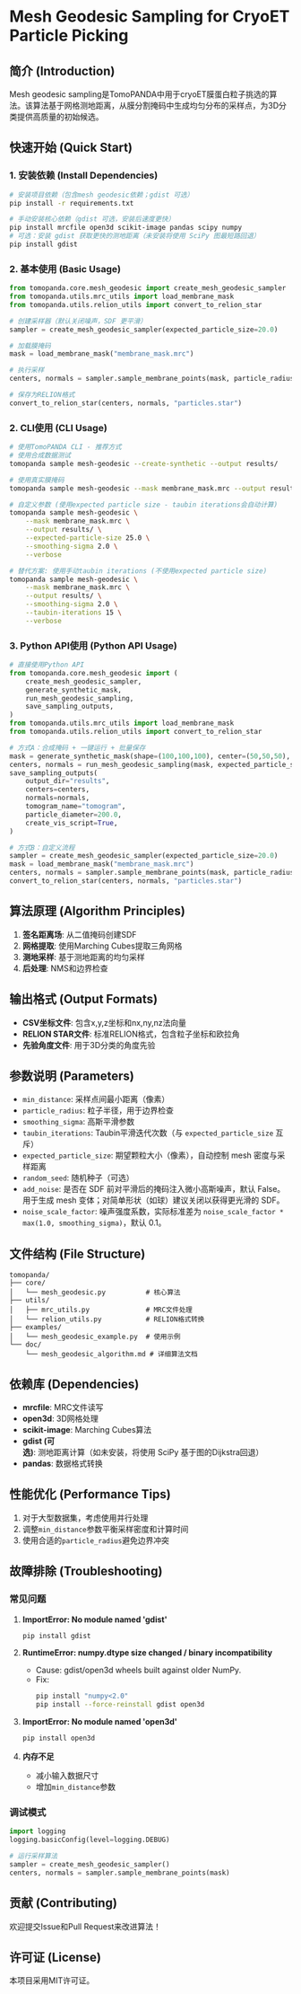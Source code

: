 # Mesh Geodesic Sampling for CryoET Particle Picking

## 简介 (Introduction)

Mesh geodesic sampling是TomoPANDA中用于cryoET膜蛋白粒子挑选的算法。该算法基于网格测地距离，从膜分割掩码中生成均匀分布的采样点，为3D分类提供高质量的初始候选。

## 快速开始 (Quick Start)

### 1. 安装依赖 (Install Dependencies)

```bash
# 安装项目依赖（包含mesh geodesic依赖；gdist 可选）
pip install -r requirements.txt

# 手动安装核心依赖（gdist 可选，安装后速度更快）
pip install mrcfile open3d scikit-image pandas scipy numpy
# 可选：安装 gdist 获取更快的测地距离（未安装将使用 SciPy 图最短路回退）
pip install gdist
```

### 2. 基本使用 (Basic Usage)

```python
from tomopanda.core.mesh_geodesic import create_mesh_geodesic_sampler
from tomopanda.utils.mrc_utils import load_membrane_mask
from tomopanda.utils.relion_utils import convert_to_relion_star

# 创建采样器（默认关闭噪声，SDF 更平滑）
sampler = create_mesh_geodesic_sampler(expected_particle_size=20.0)

# 加载膜掩码
mask = load_membrane_mask("membrane_mask.mrc")

# 执行采样
centers, normals = sampler.sample_membrane_points(mask, particle_radius=10.0)

# 保存为RELION格式
convert_to_relion_star(centers, normals, "particles.star")
```

### 2. CLI使用 (CLI Usage)

```bash
# 使用TomoPANDA CLI - 推荐方式
# 使用合成数据测试
tomopanda sample mesh-geodesic --create-synthetic --output results/

# 使用真实膜掩码
tomopanda sample mesh-geodesic --mask membrane_mask.mrc --output results/

# 自定义参数 (使用expected particle size - taubin iterations会自动计算)
tomopanda sample mesh-geodesic \
    --mask membrane_mask.mrc \
    --output results/ \
    --expected-particle-size 25.0 \
    --smoothing-sigma 2.0 \
    --verbose

# 替代方案: 使用手动taubin iterations (不使用expected particle size)
tomopanda sample mesh-geodesic \
    --mask membrane_mask.mrc \
    --output results/ \
    --smoothing-sigma 2.0 \
    --taubin-iterations 15 \
    --verbose
```

### 3. Python API使用 (Python API Usage)

```python
# 直接使用Python API
from tomopanda.core.mesh_geodesic import (
    create_mesh_geodesic_sampler,
    generate_synthetic_mask,
    run_mesh_geodesic_sampling,
    save_sampling_outputs,
)
from tomopanda.utils.mrc_utils import load_membrane_mask
from tomopanda.utils.relion_utils import convert_to_relion_star

# 方式A：合成掩码 + 一键运行 + 批量保存
mask = generate_synthetic_mask(shape=(100,100,100), center=(50,50,50), radius=30)
centers, normals = run_mesh_geodesic_sampling(mask, expected_particle_size=20.0, particle_radius=10.0)
save_sampling_outputs(
    output_dir="results",
    centers=centers,
    normals=normals,
    tomogram_name="tomogram",
    particle_diameter=200.0,
    create_vis_script=True,
)

# 方式B：自定义流程
sampler = create_mesh_geodesic_sampler(expected_particle_size=20.0)
mask = load_membrane_mask("membrane_mask.mrc")
centers, normals = sampler.sample_membrane_points(mask, particle_radius=10.0)
convert_to_relion_star(centers, normals, "particles.star")
```

## 算法原理 (Algorithm Principles)

1. **签名距离场**: 从二值掩码创建SDF
2. **网格提取**: 使用Marching Cubes提取三角网格
3. **测地采样**: 基于测地距离的均匀采样
4. **后处理**: NMS和边界检查

## 输出格式 (Output Formats)

- **CSV坐标文件**: 包含x,y,z坐标和nx,ny,nz法向量
- **RELION STAR文件**: 标准RELION格式，包含粒子坐标和欧拉角
- **先验角度文件**: 用于3D分类的角度先验

## 参数说明 (Parameters)

- `min_distance`: 采样点间最小距离（像素）
- `particle_radius`: 粒子半径，用于边界检查
- `smoothing_sigma`: 高斯平滑参数
- `taubin_iterations`: Taubin平滑迭代次数（与 `expected_particle_size` 互斥）
- `expected_particle_size`: 期望颗粒大小（像素），自动控制 mesh 密度与采样距离
- `random_seed`: 随机种子（可选）
- `add_noise`: 是否在 SDF 前对平滑后的掩码注入微小高斯噪声，默认 False。用于生成 mesh 变体；对简单形状（如球）建议关闭以获得更光滑的 SDF。
- `noise_scale_factor`: 噪声强度系数，实际标准差为 `noise_scale_factor * max(1.0, smoothing_sigma)`，默认 0.1。

## 文件结构 (File Structure)

```
tomopanda/
├── core/
│   └── mesh_geodesic.py          # 核心算法
├── utils/
│   ├── mrc_utils.py              # MRC文件处理
│   └── relion_utils.py           # RELION格式转换
├── examples/
│   └── mesh_geodesic_example.py  # 使用示例
└── doc/
    └── mesh_geodesic_algorithm.md # 详细算法文档
```

## 依赖库 (Dependencies)

- **mrcfile**: MRC文件读写
- **open3d**: 3D网格处理
- **scikit-image**: Marching Cubes算法
- **gdist (可选)**: 测地距离计算（如未安装，将使用 SciPy 基于图的Dijkstra回退）
- **pandas**: 数据格式转换

## 性能优化 (Performance Tips)

1. 对于大型数据集，考虑使用并行处理
2. 调整`min_distance`参数平衡采样密度和计算时间
3. 使用合适的`particle_radius`避免边界冲突

## 故障排除 (Troubleshooting)

### 常见问题

1. **ImportError: No module named 'gdist'**
   ```bash
   pip install gdist
   ```

2. **RuntimeError: numpy.dtype size changed / binary incompatibility**
   - Cause: gdist/open3d wheels built against older NumPy.
   - Fix:
     ```bash
     pip install "numpy<2.0"
     pip install --force-reinstall gdist open3d
     ```

3. **ImportError: No module named 'open3d'**
   ```bash
   pip install open3d
   ```

4. **内存不足**
   - 减小输入数据尺寸
   - 增加`min_distance`参数

### 调试模式

```python
import logging
logging.basicConfig(level=logging.DEBUG)

# 运行采样算法
sampler = create_mesh_geodesic_sampler()
centers, normals = sampler.sample_membrane_points(mask)
```

## 贡献 (Contributing)

欢迎提交Issue和Pull Request来改进算法！

## 许可证 (License)

本项目采用MIT许可证。
